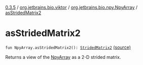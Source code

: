 [0.3.5](../../index.md) / [org.jetbrains.bio.viktor](../index.md) / [org.jetbrains.bio.npy.NpyArray](index.md) / [asStridedMatrix2](.)

# asStridedMatrix2

`fun NpyArray.asStridedMatrix2(): `[`StridedMatrix2`](../-strided-matrix2/index.md) [(source)](https://github.com/JetBrains-Research/viktor/blob/0.3.5/src/main/kotlin/org/jetbrains/bio/viktor/Serialization.kt#L12)

Returns a view of the [NpyArray](#) as a 2-D strided matrix.

